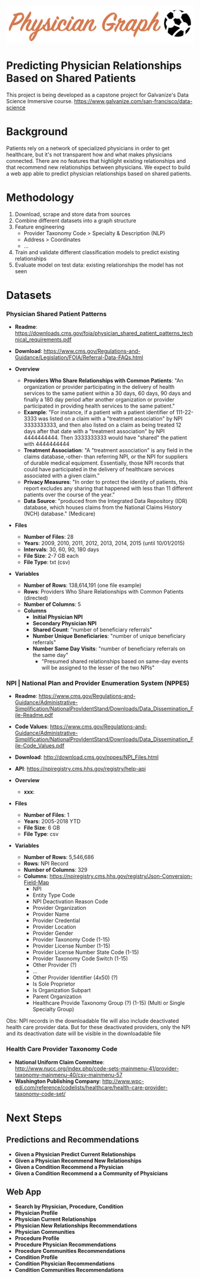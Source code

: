 ![Alt text](/app/static/img/pg-logo.png?raw=true "Optional Title")

# Predicting Physician Relationships Based on Shared Patients
This project is being developed as a capstone project for Galvanize's Data Science Immersive course.
https://www.galvanize.com/san-francisco/data-science

# Background
Patients rely on a network of specialized physicians in order to get healthcare, but it's not transparent how and what makes physicians connected. There are no features that highlight existing relationships and that recommend new relationships between physicians. We expect to build a web app able to predict physician relationships based on shared patients.

# Methodology
1. Download, scrape and store data from sources
2. Combine different datasets into a graph structure
3. Feature engineering
    - Provider Taxonomy Code > Specialty & Description (NLP)
    - Address > Coordinates
    - ...
4. Train and validate different classification models to predict existing relationships
5. Evaluate model on test data: existing relationships the model has not seen

# Datasets

### Physician Shared Patient Patterns
* **Readme**: https://downloads.cms.gov/foia/physician_shared_patient_patterns_technical_requirements.pdf
* **Download**: https://www.cms.gov/Regulations-and-Guidance/Legislation/FOIA/Referral-Data-FAQs.html
* **Overview**
    * **Providers Who Share Relationships with Common Patients**: "An organization or provider participating in the delivery of health services to the same patient within a 30 days, 60 days, 90 days and finally a 180 day period after another organization or provider participated in providing health services to the same patient."
    * **Example**: "For instance, if a patient with a patient identifier of 111-22-3333 was listed on a claim with a "treatment association" by NPI 3333333333, and then also listed on a claim as being treated 12 days after that date with a "treatment association" by NPI 4444444444. Then 3333333333 would have "shared" the patient with 4444444444
    * **Treatment Association**: "A "treatment association" is any field in the claims database,-other- than referring NPI, or the NPI for suppliers of durable medical equipment. Essentially, those NPI records that could have participated in the delivery of healthcare services associated with a given claim."
    * **Privacy Measures**: "In order to protect the identity of patients, this report excludes any sharing that happened with less than 11 different patients over the course of the year."
    * **Data Source**: "produced from the Integrated Data Repository (IDR) database, which houses claims from the National Claims History (NCH) database." (Medicare)

* **Files**
    * **Number of Files**: 28
    * **Years**: 2009, 2010, 2011, 2012, 2013, 2014, 2015 (until 10/01/2015)
    * **Intervals**: 30, 60, 90, 180 days
    * **File Size**: 2-7 GB each
    * **File Type**: txt (csv)
* **Variables**
    * **Number of Rows**: 138,614,191 (one file example)
    * **Rows**: Providers Who Share Relationships with Common Patients (directed)
    * **Number of Columns**: 5
    * **Columns**
        * **Initial Physician NPI**
        * **Secondary Physician NPI**
        * **Shared Count**: "number of beneficiary referrals"
        * **Number Unique Beneficiaries**: "number of unique beneficiary referrals"
        * **Number Same Day Visits**: "number of beneficiary referrals on the same day"
            * "Presumed shared relationships based on same-day events will be assigned to the lesser of the two NPIs"

### NPI | National Plan and Provider Enumeration System (NPPES)
* **Readme**: https://www.cms.gov/Regulations-and-Guidance/Administrative-Simplification/NationalProvIdentStand/Downloads/Data_Dissemination_File-Readme.pdf
* **Code Values**: https://www.cms.gov/Regulations-and-Guidance/Administrative-Simplification/NationalProvIdentStand/Downloads/Data_Dissemination_File-Code_Values.pdf
* **Download**: http://download.cms.gov/nppes/NPI_Files.html
* **API**: https://npiregistry.cms.hhs.gov/registry/help-api
* **Overview**
    * **xxx**:

* **Files**
    * **Number of Files**: 1
    * **Years**: 2005-2018 YTD
    * **File Size**: 6 GB
    * **File Type**: csv
* **Variables**
    * **Number of Rows**: 5,546,686
    * **Rows**: NPI Record
    * **Number of Columns**: 329
    * **Columns**: https://npiregistry.cms.hhs.gov/registry/Json-Conversion-Field-Map
        * NPI
        * Entity Type Code
        * NPI Deactivation Reason Code
        * Provider Organization
        * Provider Name
        * Provider Credential
        * Provider Location
        * Provider Gender
        * Provider Taxonomy Code (1-15)
        * Provider License Number (1-15)
        * Provider License Number State Code (1-15)
        * Provider Taxonomy Code Switch (1-15)                        
        * Other Provider (?)
        * ...
        * Other Provider Identifier (4x50) (?)
        * Is Sole Proprietor
        * Is Organization Subpart
        * Parent Organization
        * Healthcare Provide Taxonomy Group (?) (1-15) (Multi or Single Specialty Group)

Obs: NPI records in the downloadable file will also include deactivated health care provider data. But for these deactivated providers, only the NPI and its deactivation date will be visible in the downloadable file

### Health Care Provider Taxonomy Code
* **National Uniform Claim Committee**:
http://www.nucc.org/index.php/code-sets-mainmenu-41/provider-taxonomy-mainmenu-40/csv-mainmenu-57
* **Washington Publishing Company**: http://www.wpc-edi.com/reference/codelists/healthcare/health-care-provider-taxonomy-code-set/


# Next Steps

## Predictions and Recommendations
* **Given a Physician Predict Current Relationships**
* **Given a Physician Recommend New Relationships**
* **Given a Condition Recommend a Physician**
* **Given a Condition Recommend a a Community of Physicians**

## Web App
* **Search by Physician, Procedure, Condition**
* **Physician Profile**
* **Physician Current Relationships**
* **Physician New Relationships Recommendations**
* **Physician Communities**
* **Procedure Profile**
* **Procedure Physician Recommendations**
* **Procedure Communities Recommendations**
* **Condition Profile**
* **Condition Physician Recommendations**
* **Condition Communities Recommendations**
